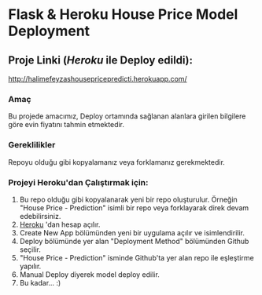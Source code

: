 # Flask & Heroku House Price Model Deployment

## Proje Linki (*Heroku* ile Deploy edildi):

http://halimefeyzashousepricepredicti.herokuapp.com/

### Amaç

Bu projede amacımız, Deploy ortamında sağlanan alanlara girilen bilgilere göre evin fiyatını tahmin etmektedir.

### Gereklilikler

Repoyu olduğu gibi kopyalamanız veya forklamanız gerekmektedir.

### Projeyi Heroku'dan Çalıştırmak için:

1. Bu repo olduğu gibi kopyalanarak yeni bir repo oluşturulur. 
   Örneğin "House Price - Prediction" isimli bir repo veya forklayarak direk devam edebilirsiniz.
2. [Heroku](https://www.heroku.com/) 'dan hesap açılır.
3. Create New App bölümünden yeni bir uygulama açılır ve isimlendirilir.
4. Deploy bölümünde yer alan "Deployment Method" bölümünden Github seçilir.
5. "House Price - Prediction" isminde Github'ta yer alan repo ile eşleştirme yapılır.
6. Manual Deploy diyerek model deploy edilir.
7. Bu kadar... :)
